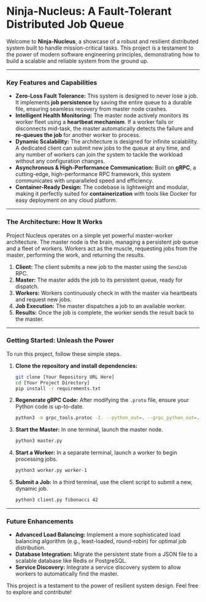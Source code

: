 # Ninja-Nucleus: A Fault-Tolerant Distributed Job Queue

Welcome to **Ninja-Nucleus**, a showcase of a robust and resilient distributed system built to handle mission-critical tasks. This project is a testament to the power of modern software engineering principles, demonstrating how to build a scalable and reliable system from the ground up.

-----

### Key Features and Capabilities

  * **Zero-Loss Fault Tolerance:** This system is designed to never lose a job. It implements **job persistence** by saving the entire queue to a durable file, ensuring seamless recovery from master node crashes.
  * **Intelligent Health Monitoring:** The master node actively monitors its worker fleet using a **heartbeat mechanism**. If a worker fails or disconnects mid-task, the master automatically detects the failure and **re-queues the job** for another worker to process.
  * **Dynamic Scalability:** The architecture is designed for infinite scalability. A dedicated client can submit new jobs to the queue at any time, and any number of workers can join the system to tackle the workload without any configuration changes.
  * **Asynchronous & High-Performance Communication:** Built on **gRPC**, a cutting-edge, high-performance RPC framework, this system communicates with unparalleled speed and efficiency.
  * **Container-Ready Design:** The codebase is lightweight and modular, making it perfectly suited for **containerization** with tools like Docker for easy deployment on any cloud platform.

-----

### The Architecture: How It Works

Project Nucleus operates on a simple yet powerful master-worker architecture. The master node is the brain, managing a persistent job queue and a fleet of workers. Workers act as the muscle, requesting jobs from the master, performing the work, and returning the results.

1.  **Client:** The client submits a new job to the master using the `SendJob` RPC.
2.  **Master:** The master adds the job to its persistent queue, ready for dispatch.
3.  **Workers:** Workers continuously check in with the master via heartbeats and request new jobs.
4.  **Job Execution:** The master dispatches a job to an available worker.
5.  **Results:** Once the job is complete, the worker sends the result back to the master.

-----

### Getting Started: Unleash the Power

To run this project, follow these simple steps.

1.  **Clone the repository and install dependencies:**
    ```bash
    git clone [Your Repository URL Here]
    cd [Your Project Directory]
    pip install -r requirements.txt
    ```
2.  **Regenerate gRPC Code:** After modifying the `.proto` file, ensure your Python code is up-to-date.
    ```bash
    python3 -m grpc_tools.protoc -I. --python_out=. --grpc_python_out=. job_queue.proto
    ```
3.  **Start the Master:** In one terminal, launch the master node.
    ```bash
    python3 master.py
    ```
4.  **Start a Worker:** In a separate terminal, launch a worker to begin processing jobs.
    ```bash
    python3 worker.py worker-1
    ```
5.  **Submit a Job:** In a third terminal, use the client script to submit a new, dynamic job.
    ```bash
    python3 client.py fibonacci 42
    ```

-----

### Future Enhancements

  * **Advanced Load Balancing:** Implement a more sophisticated load balancing algorithm (e.g., least-loaded, round-robin) for optimal job distribution.
  * **Database Integration:** Migrate the persistent state from a JSON file to a scalable database like Redis or PostgreSQL.
  * **Service Discovery:** Integrate a service discovery system to allow workers to automatically find the master.

This project is a testament to the power of resilient system design. Feel free to explore and contribute\!
